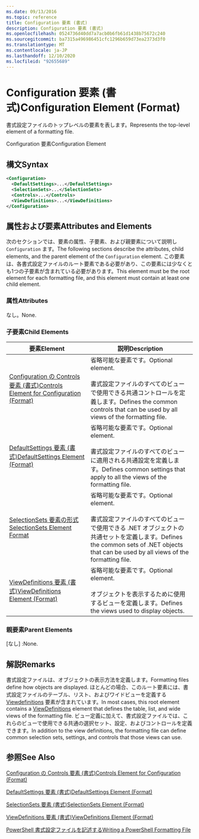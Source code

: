 ```yaml
---
ms.date: 09/13/2016
ms.topic: reference
title: Configuration 要素 (書式)
description: Configuration 要素 (書式)
ms.openlocfilehash: 0524736d40dd7a7acb0b6fb61d1438b75672c240
ms.sourcegitcommit: ba7315a496986451cfc1296b659d73ea2373d3f0
ms.translationtype: MT
ms.contentlocale: ja-JP
ms.lasthandoff: 12/10/2020
ms.locfileid: "92655689"
---
```

# <a name="configuration-element-format"></a><span data-ttu-id="15444-103">Configuration 要素 (書式)</span><span class="sxs-lookup"><span data-stu-id="15444-103">Configuration Element (Format)</span></span>

<span data-ttu-id="15444-104">書式設定ファイルのトップレベルの要素を表します。</span><span class="sxs-lookup"><span data-stu-id="15444-104">Represents the top-level element of a formatting file.</span></span>

<span data-ttu-id="15444-105">Configuration 要素</span><span class="sxs-lookup"><span data-stu-id="15444-105">Configuration Element</span></span>

## <a name="syntax"></a><span data-ttu-id="15444-106">構文</span><span class="sxs-lookup"><span data-stu-id="15444-106">Syntax</span></span>

```xml
<Configuration>
  <DefaultSettings>...</DefaultSettings>
  <SelectionSets>...</SelectionSets>
  <Controls>...</Controls>
  <ViewDefinitions>...</ViewDefinitions>
</Configuration>

```

## <a name="attributes-and-elements"></a><span data-ttu-id="15444-107">属性および要素</span><span class="sxs-lookup"><span data-stu-id="15444-107">Attributes and Elements</span></span>

<span data-ttu-id="15444-108">次のセクションでは、要素の属性、子要素、および親要素について説明し `Configuration` ます。</span><span class="sxs-lookup"><span data-stu-id="15444-108">The following sections describe the attributes, child elements, and the parent element of the `Configuration` element.</span></span> <span data-ttu-id="15444-109">この要素は、各書式設定ファイルのルート要素である必要があり、この要素には少なくとも1つの子要素が含まれている必要があります。</span><span class="sxs-lookup"><span data-stu-id="15444-109">This element must be the root element for each formatting file, and this element must contain at least one child element.</span></span>

### <a name="attributes"></a><span data-ttu-id="15444-110">属性</span><span class="sxs-lookup"><span data-stu-id="15444-110">Attributes</span></span>

<span data-ttu-id="15444-111">なし。</span><span class="sxs-lookup"><span data-stu-id="15444-111">None.</span></span>

### <a name="child-elements"></a><span data-ttu-id="15444-112">子要素</span><span class="sxs-lookup"><span data-stu-id="15444-112">Child Elements</span></span>

|<span data-ttu-id="15444-113">要素</span><span class="sxs-lookup"><span data-stu-id="15444-113">Element</span></span>|<span data-ttu-id="15444-114">説明</span><span class="sxs-lookup"><span data-stu-id="15444-114">Description</span></span>|
|-------------|-----------------|
|[<span data-ttu-id="15444-115">Configuration の Controls 要素 (書式)</span><span class="sxs-lookup"><span data-stu-id="15444-115">Controls Element for Configuration (Format)</span></span>](./controls-element-for-configuration-format.md)|<span data-ttu-id="15444-116">省略可能な要素です。</span><span class="sxs-lookup"><span data-stu-id="15444-116">Optional element.</span></span><br /><br /> <span data-ttu-id="15444-117">書式設定ファイルのすべてのビューで使用できる共通コントロールを定義します。</span><span class="sxs-lookup"><span data-stu-id="15444-117">Defines the common controls that can be used by all views of the formatting file.</span></span>|
|[<span data-ttu-id="15444-118">DefaultSettings 要素 (書式)</span><span class="sxs-lookup"><span data-stu-id="15444-118">DefaultSettings Element (Format)</span></span>](./defaultsettings-element-format.md)|<span data-ttu-id="15444-119">省略可能な要素です。</span><span class="sxs-lookup"><span data-stu-id="15444-119">Optional element.</span></span><br /><br /> <span data-ttu-id="15444-120">書式設定ファイルのすべてのビューに適用される共通設定を定義します。</span><span class="sxs-lookup"><span data-stu-id="15444-120">Defines common settings that apply to all the views of the formatting file.</span></span>|
|[<span data-ttu-id="15444-121">SelectionSets 要素の形式</span><span class="sxs-lookup"><span data-stu-id="15444-121">SelectionSets Element Format</span></span>](./selectionsets-element-format.md)|<span data-ttu-id="15444-122">省略可能な要素です。</span><span class="sxs-lookup"><span data-stu-id="15444-122">Optional element.</span></span><br /><br /> <span data-ttu-id="15444-123">書式設定ファイルのすべてのビューで使用できる .NET オブジェクトの共通セットを定義します。</span><span class="sxs-lookup"><span data-stu-id="15444-123">Defines the common sets of .NET objects that can be used by all views of the formatting file.</span></span>|
|[<span data-ttu-id="15444-124">ViewDefinitions 要素 (書式)</span><span class="sxs-lookup"><span data-stu-id="15444-124">ViewDefinitions Element (Format)</span></span>](./viewdefinitions-element-format.md)|<span data-ttu-id="15444-125">省略可能な要素です。</span><span class="sxs-lookup"><span data-stu-id="15444-125">Optional element.</span></span><br /><br /> <span data-ttu-id="15444-126">オブジェクトを表示するために使用するビューを定義します。</span><span class="sxs-lookup"><span data-stu-id="15444-126">Defines the views used to display objects.</span></span>|

### <a name="parent-elements"></a><span data-ttu-id="15444-127">親要素</span><span class="sxs-lookup"><span data-stu-id="15444-127">Parent Elements</span></span>

<span data-ttu-id="15444-128">[なし] :</span><span class="sxs-lookup"><span data-stu-id="15444-128">None.</span></span>

## <a name="remarks"></a><span data-ttu-id="15444-129">解説</span><span class="sxs-lookup"><span data-stu-id="15444-129">Remarks</span></span>

<span data-ttu-id="15444-130">書式設定ファイルは、オブジェクトの表示方法を定義します。</span><span class="sxs-lookup"><span data-stu-id="15444-130">Formatting files define how objects are displayed.</span></span> <span data-ttu-id="15444-131">ほとんどの場合、このルート要素には、書式設定ファイルのテーブル、リスト、およびワイドビューを定義する [Viewdefinitions](./viewdefinitions-element-format.md) 要素が含まれています。</span><span class="sxs-lookup"><span data-stu-id="15444-131">In most cases, this root element contains a [ViewDefinitions](./viewdefinitions-element-format.md) element that defines the table, list, and wide views of the formatting file.</span></span> <span data-ttu-id="15444-132">ビュー定義に加えて、書式設定ファイルでは、これらのビューで使用できる共通の選択セット、設定、およびコントロールを定義できます。</span><span class="sxs-lookup"><span data-stu-id="15444-132">In addition to the view definitions, the formatting file can define common selection sets, settings, and controls that those views can use.</span></span>

## <a name="see-also"></a><span data-ttu-id="15444-133">参照</span><span class="sxs-lookup"><span data-stu-id="15444-133">See Also</span></span>

[<span data-ttu-id="15444-134">Configuration の Controls 要素 (書式)</span><span class="sxs-lookup"><span data-stu-id="15444-134">Controls Element for Configuration (Format)</span></span>](./controls-element-for-configuration-format.md)

[<span data-ttu-id="15444-135">DefaultSettings 要素 (書式)</span><span class="sxs-lookup"><span data-stu-id="15444-135">DefaultSettings Element (Format)</span></span>](./defaultsettings-element-format.md)

[<span data-ttu-id="15444-136">SelectionSets 要素 (書式)</span><span class="sxs-lookup"><span data-stu-id="15444-136">SelectionSets Element (Format)</span></span>](./selectionsets-element-format.md)

[<span data-ttu-id="15444-137">ViewDefinitions 要素 (書式)</span><span class="sxs-lookup"><span data-stu-id="15444-137">ViewDefinitions Element (Format)</span></span>](./viewdefinitions-element-format.md)

[<span data-ttu-id="15444-138">PowerShell 書式設定ファイルを記述する</span><span class="sxs-lookup"><span data-stu-id="15444-138">Writing a PowerShell Formatting File</span></span>](./writing-a-powershell-formatting-file.md)
